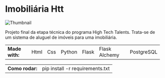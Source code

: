 # Imobiliária Htt 
<img src="https://i.ibb.co/Bc5nQNq/imagem-2022-04-26-221151234.png" alt="Thumbnail">

Projeto final da etapa técnica do programa High Tech Talents. Trata-se de um sistema de aluguel de imóveis para uma imobiliária.

<table>
 <tr>
  <td><strong>Made with:</strong></td>
  <td>Html</td>
  <td>Css</td>
  <td>Python</td>
  <td>Flask</td>
  <td>Flask Alchemy</td>
  <td>PostgreSQL</td>
 </tr>
</table>

<table>
  <tr>
  <td><strong>Como rodar:</strong></td>
  <td>pip install -r requirements.txt
</td>
 </tr>
</table>

